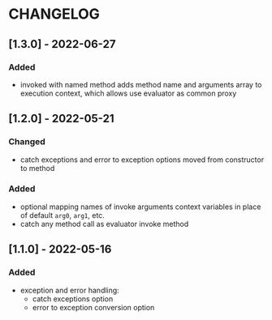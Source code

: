 # CHANGELOG

## [1.3.0] - 2022-06-27

### Added

- invoked with named method adds method name and arguments array
  to execution context, which allows use evaluator as common proxy

## [1.2.0] - 2022-05-21

### Changed

- catch exceptions and error to exception options moved from constructor
  to method

### Added

- optional mapping names of invoke arguments context variables in place
  of default `arg0`, `arg1`, etc.
- catch any method call as evaluator invoke method

## [1.1.0] - 2022-05-16

### Added

- exception and error handling: 
  - catch exceptions option
  - error to exception conversion option
